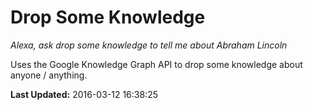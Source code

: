 # Drop Some Knowledge
*Alexa, ask drop some knowledge to tell me about Abraham Lincoln*

Uses the Google Knowledge Graph API to drop some knowledge about anyone / anything.

**Last Updated:** 2016-03-12 16:38:25